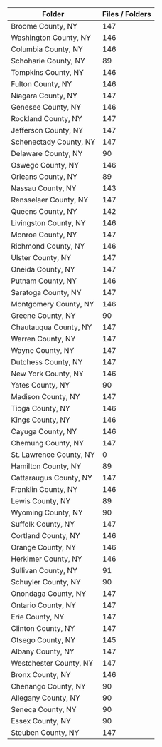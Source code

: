 | Folder                  |   Files / Folders |
|-------------------------|-------------------|
| Broome County, NY       |               147 |
| Washington County, NY   |               146 |
| Columbia County, NY     |               146 |
| Schoharie County, NY    |                89 |
| Tompkins County, NY     |               146 |
| Fulton County, NY       |               146 |
| Niagara County, NY      |               147 |
| Genesee County, NY      |               146 |
| Rockland County, NY     |               147 |
| Jefferson County, NY    |               147 |
| Schenectady County, NY  |               147 |
| Delaware County, NY     |                90 |
| Oswego County, NY       |               146 |
| Orleans County, NY      |                89 |
| Nassau County, NY       |               143 |
| Rensselaer County, NY   |               147 |
| Queens County, NY       |               142 |
| Livingston County, NY   |               146 |
| Monroe County, NY       |               147 |
| Richmond County, NY     |               146 |
| Ulster County, NY       |               147 |
| Oneida County, NY       |               147 |
| Putnam County, NY       |               146 |
| Saratoga County, NY     |               147 |
| Montgomery County, NY   |               146 |
| Greene County, NY       |                90 |
| Chautauqua County, NY   |               147 |
| Warren County, NY       |               147 |
| Wayne County, NY        |               147 |
| Dutchess County, NY     |               147 |
| New York County, NY     |               146 |
| Yates County, NY        |                90 |
| Madison County, NY      |               147 |
| Tioga County, NY        |               146 |
| Kings County, NY        |               146 |
| Cayuga County, NY       |               146 |
| Chemung County, NY      |               147 |
| St. Lawrence County, NY |                 0 |
| Hamilton County, NY     |                89 |
| Cattaraugus County, NY  |               147 |
| Franklin County, NY     |               146 |
| Lewis County, NY        |                89 |
| Wyoming County, NY      |                90 |
| Suffolk County, NY      |               147 |
| Cortland County, NY     |               146 |
| Orange County, NY       |               146 |
| Herkimer County, NY     |               146 |
| Sullivan County, NY     |                91 |
| Schuyler County, NY     |                90 |
| Onondaga County, NY     |               147 |
| Ontario County, NY      |               147 |
| Erie County, NY         |               147 |
| Clinton County, NY      |               147 |
| Otsego County, NY       |               145 |
| Albany County, NY       |               147 |
| Westchester County, NY  |               147 |
| Bronx County, NY        |               146 |
| Chenango County, NY     |                90 |
| Allegany County, NY     |                90 |
| Seneca County, NY       |                90 |
| Essex County, NY        |                90 |
| Steuben County, NY      |               147 |